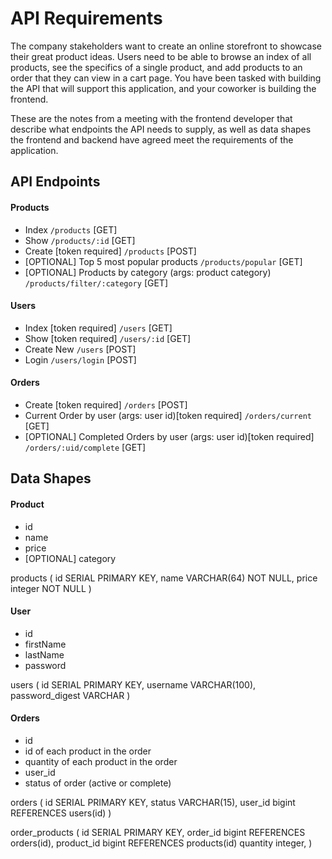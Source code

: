 # API Requirements
The company stakeholders want to create an online storefront to showcase their great product ideas. Users need to be able to browse an index of all products, see the specifics of a single product, and add products to an order that they can view in a cart page. You have been tasked with building the API that will support this application, and your coworker is building the frontend.

These are the notes from a meeting with the frontend developer that describe what endpoints the API needs to supply, as well as data shapes the frontend and backend have agreed meet the requirements of the application. 

## API Endpoints
#### Products
- Index `/products` [GET]
- Show `/products/:id` [GET]
- Create [token required] `/products` [POST]
- [OPTIONAL] Top 5 most popular products `/products/popular` [GET]
- [OPTIONAL] Products by category (args: product category) `/products/filter/:category` [GET]

#### Users
- Index [token required] `/users` [GET]
- Show [token required] `/users/:id` [GET]
- Create New `/users` [POST]
- Login `/users/login` [POST]

#### Orders
- Create [token required] `/orders` [POST]
- Current Order by user (args: user id)[token required] `/orders/current` [GET]
- [OPTIONAL] Completed Orders by user (args: user id)[token required] `/orders/:uid/complete` [GET]

## Data Shapes
#### Product
- id
- name
- price
- [OPTIONAL] category

products (
    id SERIAL PRIMARY KEY,
    name VARCHAR(64) NOT NULL,
    price integer NOT NULL
)

#### User
- id
- firstName
- lastName
- password

users (
    id SERIAL PRIMARY KEY,
    username VARCHAR(100),
    password_digest VARCHAR
)

#### Orders
- id
- id of each product in the order
- quantity of each product in the order
- user_id
- status of order (active or complete)

orders (
    id SERIAL PRIMARY KEY,
    status VARCHAR(15),
    user_id bigint REFERENCES users(id)
)

order_products (
    id SERIAL PRIMARY KEY,
    order_id bigint REFERENCES orders(id),
    product_id bigint REFERENCES products(id)
    quantity integer,
)